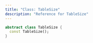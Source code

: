 ```yaml
---
title: "Class: TableSize"
description: "Reference for TableSize"
---
```


```dart
abstract class TableSize {
  const TableSize();
}
```
